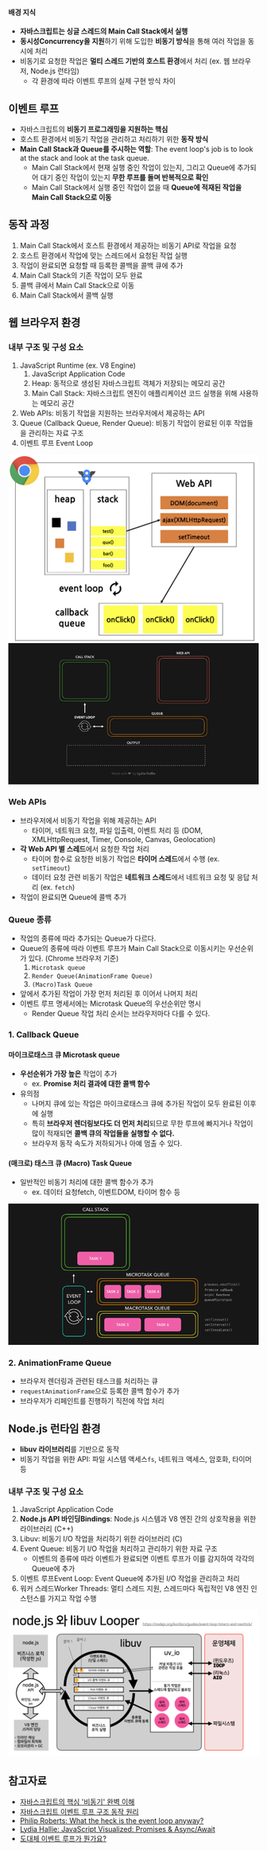 #### 배경 지식
- **자바스크립트는 싱글 스레드의 Main Call Stack에서 실행**
- **동시성Concurrency을 지원**하기 위해 도입한 **비동기 방식**을 통해 여러 작업을 동시에 처리
- 비동기로 요청한 작업은 **멀티 스레드 기반의 호스트 환경**에서 처리 (ex. 웹 브라우저, Node.js 런타임)
	- 각 환경에 따라 이벤트 루프의 실제 구현 방식 차이

## 이벤트 루프
- 자바스크립트의 **비동기 프로그래밍을 지원하는 핵심**
- 호스트 환경에서 비동기 작업을 관리하고 처리하기 위한 **동작 방식**
- **Main Call Stack과 Queue를 주시하는 역할**: The event loop's job is to look at the stack and look at the task queue.
	- Main Call Stack에서 현재 실행 중인 작업이 있는지, 그리고 Queue에 추가되어 대기 중인 작업이 있는지 **무한 루프를 돌며 반복적으로 확인**
	- Main Call Stack에서 실행 중인 작업이 없을 때 **Queue에 적재된 작업을 Main Call Stack으로 이동**

## 동작 과정
1. Main Call Stack에서 호스트 환경에서 제공하는 비동기 API로 작업을 요청
2. 호스트 환경에서 작업에 맞는 스레드에서 요청된 작업 실행
3. 작업이 완료되면 요청할 때 등록한 콜백을 콜백 큐에 추가
4. Main Call Stack의 기존 작업이 모두 완료
5. 콜백 큐에서 Main Call Stack으로 이동
6. Main Call Stack에서 콜백 실행

## 웹 브라우저 환경
### 내부 구조 및 구성 요소
1. JavaScript Runtime (ex. V8 Engine)
	1. JavaScript Application Code
	2. Heap: 동적으로 생성된 자바스크립트 객체가 저장되는 메모리 공간
	3. Main Call Stack: 자바스크립트 엔진이 애플리케이션 코드 실행을 위해 사용하는 메모리 공간
2. Web APIs: 비동기 작업을 지원하는 브라우저에서 제공하는 API
3. Queue (Callback Queue, Render Queue): 비동기 작업이 완료된 이후 작업들을 관리하는 자료 구조
4. 이벤트 루프 Event Loop

![image](/assets/browser-structure.png)
![browser-image](/assets/browser.gif)

### Web APIs
- 브라우저에서 비동기 작업을 위해 제공하는 API 
	- 타이머, 네트워크 요청, 파일 입출력, 이벤트 처리 등 (DOM, XMLHttpRequest, Timer, Console, Canvas, Geolocation)
- **각 Web API 별 스레드**에서 요청한 작업 처리
	- 타이머 함수로 요청한 비동기 작업은 **타이머 스레드**에서 수행 (ex. `setTimeout`)
	- 데이터 요청 관련 비동기 작업은 **네트워크 스레드**에서 네트워크 요청 및 응답 처리 (ex. `fetch`)
- 작업이 완료되면 Queue에 콜백 추가
### Queue 종류
- 작업의 종류에 따라 추가되는 Queue가 다르다.
- Queue의 종류에 따라 이벤트 루프가 Main Call Stack으로 이동시키는 우선순위가 있다. (Chrome 브라우저 기준)
	1. `Microtask queue`
	2. `Render Queue(AnimationFrame Queue)`
	3. `(Macro)Task Queue` 
- 앞에서 추가된 작업이 가장 먼저 처리된 후 이어서 나머지 처리 
- 이벤트 루프 명세서에는 Microtask Queue의 우선순위만 명시
	- Render Queue 작업 처리 순서는 브라우저마다 다를 수 있다.

### 1. Callback Queue
#### 마이크로태스크 큐 Microtask queue
- **우선순위가 가장 높은** 작업이 추가
	- ex. **Promise 처리 결과에 대한 콜백 함수**
- 유의점
	- 나머지 큐에 있는 작업은 마이크로태스크 큐에 추가된 작업이 모두 완료된 이후에 실행
	- 특히 **브라우저 렌더링보다도 더 먼저 처리**되므로 무한 루프에 빠지거나 작업이 많이 적재되면 **콜백 큐의 작업들을 실행할 수 없다.**
	- 브라우저 동작 속도가 저하되거나 아예 멈출 수 있다.
#### (매크로) 태스크 큐 (Macro) Task Queue
- 일반적인 비동기 처리에 대한 콜백 함수가 추가
	- ex. 데이터 요청fetch, 이벤트DOM, 타이머 함수 등

![image](assets/callback-queue.gif)

### 2. AnimationFrame Queue
- 브라우저 렌더링과 관련된 태스크를 처리하는 큐
- `requestAnimationFrame`으로 등록한 콜백 함수가 추가
- 브라우저가 리페인트를 진행하기 직전에 작업 처리

## Node.js 런타임 환경
- **libuv 라이브러리**를 기반으로 동작
- 비동기 작업을 위한 API: 파일 시스템 액세스`fs`, 네트워크 액세스, 암호화, 타이머 등

### 내부 구조 및 구성 요소

1. JavaScript Application Code
1. **Node.js API 바인딩Bindings**: Node.js 시스템과 V8 엔진 간의 상호작용을 위한 라이브러리 (C++)
1. Libuv: 비동기 I/O 작업을 처리하기 위한 라이브러리 (C)
1. Event Queue: 비동기 I/O 작업을 처리하고 관리하기 위한 자료 구조
	- 이벤트의 종류에 따라 이벤트가 완료되면 이벤트 루프가 이를 감지하여 각각의 Queue에 추가
1. 이벤트 루프Event Loop: Event Queue에 추가된 I/O 작업을 관리하고 처리
2. 워커 스레드Worker Threads: 멀티 스레드 지원, 스레드마다 독립적인 V8 엔진 인스턴스를 가지고 작업 수행

![nodejs-libuv-event-loop](/assets/nodejs.png)

## 참고자료
- [자바스크립트의 핵심 '비동기' 완벽 이해](https://inpa.tistory.com/entry/%F0%9F%8C%90-js-async)
- [자바스크립트 이벤트 루프 구조 동작 원리](https://inpa.tistory.com/entry/%F0%9F%94%84-%EC%9E%90%EB%B0%94%EC%8A%A4%ED%81%AC%EB%A6%BD%ED%8A%B8-%EC%9D%B4%EB%B2%A4%ED%8A%B8-%EB%A3%A8%ED%94%84-%EA%B5%AC%EC%A1%B0-%EB%8F%99%EC%9E%91-%EC%9B%90%EB%A6%AC)
- [Philip Roberts: What the heck is the event loop anyway?](https://2014.jsconf.eu/speakers/philip-roberts-what-the-heck-is-the-event-loop-anyway.html#transcript)
- [Lydia Hallie: JavaScript Visualized: Promises & Async/Await](https://dev.to/lydiahallie/javascript-visualized-promises-async-await-5gke)
- [도대체 이벤트 루프가 뭔가요?](https://baeharam.netlify.app/posts/javascript/event-loop)